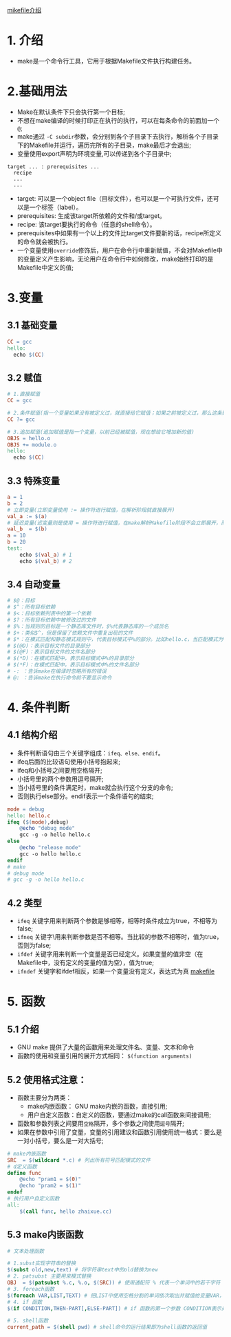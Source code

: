 [mikefile介绍](https://seisman.github.io/how-to-write-makefile/rules.html)

# 1. 介绍
* make是一个命令行工具，它用于根据Makefile文件执行构建任务。
# 2.基础用法
* Make在默认条件下只会执行第一个目标;
* 不想在make编译的时候打印正在执行的执行，可以在每条命令的前面加一个```@```;
* make通过 ```-C subdir```参数，会分别到各个子目录下去执行，解析各个子目录下的Makefile并运行，遍历完所有的子目录，make最后才会退出;
* 变量使用export声明为环境变量,可以传递到各个子目录中;

```make
target ... : prerequisites ...
  recipe
  ...
  ...
```
* target: 可以是一个object file（目标文件），也可以是一个可执行文件，还可以是一个标签（label）。
* prerequisites: 生成该target所依赖的文件和/或target。
* recipe: 该target要执行的命令（任意的shell命令）。
* prerequisites中如果有一个以上的文件比target文件要新的话，recipe所定义的命令就会被执行。
* 一个变量使用```override```修饰后，用户在命令行中重新赋值，不会对Makefile中的变量定义产生影响，无论用户在命令行中如何修改，make始终打印的是Makefile中定义的值;

# 3.变量
## 3.1 基础变量
```makefile
CC = gcc
hello:
  echo $(CC)
```
## 3.2 赋值
```makefile
# 1.直接赋值
CC = gcc

# 2.条件赋值(指一个变量如果没有被定义过，就直接给它赋值；如果之前被定义过，那么这条赋值语句就什么都不做)
CC ?= gcc

# 3.追加赋值(追加赋值是指一个变量，以前已经被赋值，现在想给它增加新的值)
OBJS = hello.o
OBJS += module.o
hello:
  echo $(CC)
```
## 3.3 特殊变量
```makefile
a = 1
b = 2
# 立即变量(立即变量使用 := 操作符进行赋值，在解析阶段就直接展开)
val_a := $(a)
# 延迟变量(迟变量则是使用 = 操作符进行赋值，在make解析Makefile阶段不会立即展开，而是等到实际使用这个变量时才展开，获得其真正的值)
val_b  = $(b)
a = 10
b = 20
test:
    echo $(val_a) # 1
    echo $(val_b) # 2
```
## 3.4 自动变量
```makefile
# $@：目标
# $^：所有目标依赖
# $<：目标依赖列表中的第一个依赖
# $?：所有目标依赖中被修改过的文件
# $%：当规则的目标是一个静态库文件时，$%代表静态库的一个成员名
# $+：类似$^，但是保留了依赖文件中重复出现的文件
# $*：在模式匹配和静态模式规则中，代表目标模式中%的部分。比如hello.c，当匹配模式为%.c时，$*表示hello
# $(@D)：表示目标文件的目录部分
# $(@F)：表示目标文件的文件名部分
# $(*D)：在模式匹配中，表示目标模式中%的目录部分
# $(*F)：在模式匹配中，表示目标模式中%的文件名部分
# -: ：告诉make在编译时忽略所有的错误
# @: ：告诉make在执行命令前不要显示命令
```

# 4. 条件判断
## 4.1 结构介绍
* 条件判断语句由三个关键字组成：```ifeq、else、endif```。
* ifeq后面的比较语句使用小括号抱起来;
* ifeq和小括号之间要用空格隔开;
* 小括号里的两个参数用逗号隔开;
* 当小括号里的条件满足时，make就会执行这个分支的命令;
* 否则执行else部分。endif表示一个条件语句的结束;
```makefile
mode = debug
hello: hello.c
ifeq ($(mode),debug)
    @echo "debug mode" 
    gcc -g -o hello hello.c
else
    @echo "release mode"
    gcc -o hello hello.c
endif
# make
# debug mode
# gcc -g -o hello hello.c
```
## 4.2 类型
* ```ifeq``` 关键字用来判断两个参数是够相等，相等时条件成立为true，不相等为false;
* ```ifneq``` 关键字\用来判断参数是否不相等。当比较的参数不相等时，值为true，否则为false;
* ```ifdef``` 关键字用来判断一个变量是否已经定义。如果变量的值非空（在Makefile中，没有定义的变量的值为空），值为true;
* ```ifndef``` 关键字和ifdef相反，如果一个变量没有定义，表达式为真
[makefile](https://www.zhaixue.cc/makefile/makefile-export.html)

# 5. 函数
## 5.1 介绍
* GNU make 提供了大量的函数用来处理文件名、变量、文本和命令
* 函数的使用和变量引用的展开方式相同： ```$(function arguments)```
## 5.2 使用格式注意：
* 函数主要分为两类：
  * make内嵌函数： GNU make内嵌的函数，直接引用;
  * 用户自定义函数：自定义的函数，要通过make的call函数来间接调用;
* 函数和参数列表之间要用```空格```隔开，多个参数之间使用```逗号```隔开;
* 如果在参数中引用了变量，变量的引用建议和函数引用使用统一格式：要么是一对小括号，要么是一对大括号;
```makefile
# make内嵌函数
SRC  = $(wildcard *.c) # 列出所有符号匹配模式的文件
# d定义函数
define func
    @echo "pram1 = $(0)"
    @echo "pram2 = $(1)"
endef
# 执行用户自定义函数
all:
    $(call func, hello zhaixue.cc)
```
## 5.3 make内嵌函数

```makefile
# 文本处理函数

# 1.subst实现字符串的替换
$(subst old,new,text) # 将字符串text中的old替换为new
# 2. patsubst 主要用来模式替换
OBJ  = $(patsubst %.c, %.o, $(SRC)) # 使用通配符 % 代表一个单词中的若干字符
# 3. foreach函数
$(foreach VAR,LIST,TEXT) # 把LIST中使用空格分割的单词依次取出并赋值给变量VAR，然后执行TEXT表达式。重复这个过程，直到遍历完LIST中的最后一个单词，函数的返回值是TEXT多次计算的结果
# 4. if 函数
$(if CONDITION,THEN-PART[,ELSE-PART]) # if 函数的第一个参数 CONDITION表示条件判断，展开后如果非空，则条件为真，执行 THEN-PART部分；否则，如果有ELSE-PART部分，则执行ELSE-PART部分

# 5. shell函数
current_path = $(shell pwd) # shell命令的运行结果即为shell函数的返回值

```